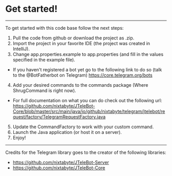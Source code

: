 # Get started!
------

To get started with this code base follow the next steps:


1. Pull the code from github or download the project as .zip.
2. Import the project in your favorite IDE (the project was created in IntelliJ).
3. Change app.properties.example to app.properties (and fill in the values specified in the example file).
 - If you haven't registered a bot yet go to the following link to do so (talk to the @BotFatherbot on Telegram) https://core.telegram.org/bots
4. Add your desired commands to the commands package (Where ShrugCommand is right now).
 - For full documentation on what you can do check out the following url: https://github.com/nixtabyte/JTeleBot-Core/blob/master/src/main/java/io/github/nixtabyte/telegram/jtelebot/request/factory/TelegramRequestFactory.java
5. Update the CommandFactory to work with your custom command.
6. Launch the Java application (or host it on a server).
7. Enjoy!


------
Credits for the Telegram library goes to the creator of the following libraries:
- https://github.com/nixtabyte/JTeleBot-Server
- https://github.com/nixtabyte/JTeleBot-Core